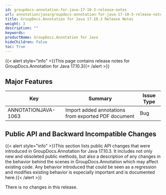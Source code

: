 ```yaml
---
id: groupdocs-annotation-for-java-17-10-3-release-notes
url: annotation/java/groupdocs-annotation-for-java-17-10-3-release-notes
title: GroupDocs.Annotation for Java 17.10.3 Release Notes
weight: 3
description: ""
keywords: 
productName: GroupDocs.Annotation for Java
hideChildren: False
toc: True
---
```


{{< alert style="info" >}}This page contains release notes for GroupDocs.Annotation for Java 17.10.3{{< /alert >}}

## Major Features

| Key | Summary | Issue Type |
| --- | --- | --- |
| ANNOTATIONJAVA-1063 | Import added annotations from exported PDF document | Bug |

## Public API and Backward Incompatible Changes

{{< alert style="info" >}}This section lists public API changes that were introduced in GroupDocs.Annotation for Java 17.10.3. It includes not only new and obsoleted public methods, but also a description of any changes in the behavior behind the scenes in GroupDocs.Annotation which may affect existing code. Any behavior introduced that could be seen as a regression and modifies existing behavior is especially important and is documented here.{{< /alert >}}

There is no changes in this release.
